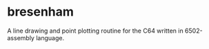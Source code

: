 # bresenham
A line drawing and point plotting routine for the C64 written in 6502-assembly language.
